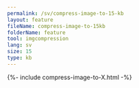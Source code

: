 ```yaml
---
permalink: /sv/compress-image-to-15-kb
layout: feature
fileName: compress-image-to-15kb
folderName: feature
tool: imgcompression
lang: sv
size: 15
type: kb
---
```


{%- include compress-image-to-X.html -%}
